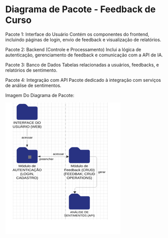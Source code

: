 # Diagrama de Pacote - Feedback de Curso

Pacote 1: Interface do Usuário
Contém os componentes do frontend, incluindo páginas de login, envio de feedback e visualização de relatórios.

Pacote 2: Backend (Controle e Processamento)
Inclui a lógica de autenticação, gerenciamento de feedback e comunicação com a API de IA.

Pacote 3: Banco de Dados
Tabelas relacionadas a usuários, feedbacks, e relatórios de sentimento.

Pacote 4: Integração com API
Pacote dedicado à integração com serviços de análise de sentimentos.

Imagem Do Diagrama de Pacote:

![Diagrama de Pacote](DiagramaPacote.png)

